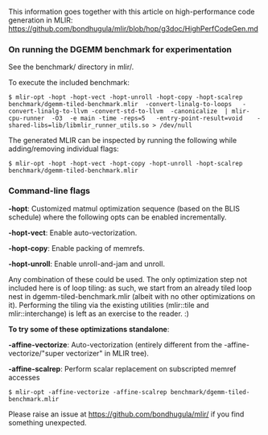 
This information goes together with this article on high-performance code
generation in MLIR:
https://github.com/bondhugula/mlir/blob/hop/g3doc/HighPerfCodeGen.md

### On running the DGEMM benchmark for experimentation

See the benchmark/ directory in mlir/.

To execute the included benchmark:

```
$ mlir-opt -hopt -hopt-vect -hopt-unroll -hopt-copy -hopt-scalrep benchmark/dgemm-tiled-benchmark.mlir  -convert-linalg-to-loops   -convert-linalg-to-llvm -convert-std-to-llvm  -canonicalize  | mlir-cpu-runner  -O3  -e main -time -reps=5   -entry-point-result=void    -shared-libs=lib/libmlir_runner_utils.so > /dev/null
```

The generated MLIR can be inspected by running the following while
adding/removing individual flags:

```
$ mlir-opt -hopt -hopt-vect -hopt-copy -hopt-unroll -hopt-scalrep benchmark/dgemm-tiled-benchmark.mlir
```

### Command-line flags

**-hopt**: Customized matmul optimization sequence (based on the BLIS schedule)
           where the following opts can be enabled incrementally.

**-hopt-vect**: Enable auto-vectorization.

**-hopt-copy**: Enable packing of memrefs.

**-hopt-unroll**: Enable unroll-and-jam and unroll.

Any combination of these could be used. The only optimization step not included
here is of loop tiling: as such, we start from an already tiled loop nest in
dgemm-tiled-benchmark.mlir (albeit with no other optimizations on it).
Performing the tiling via the existing utilities (mlir::tile and
mlir::interchange) is left as an exercise to the reader. :)

**To try some of these optimizations standalone**:

**-affine-vectorize**: Auto-vectorization (entirely different from the -affine-vectorize/"super vectorizer" in MLIR tree).

**-affine-scalrep**: Perform scalar replacement on subscripted memref accesses

```
$ mlir-opt -affine-vectorize -affine-scalrep benchmark/dgemm-tiled-benchmark.mlir
```

Please raise an issue at https://github.com/bondhugula/mlir/ if you find
something unexpected.
